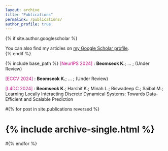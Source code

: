 ```yaml
---
layout: archive
title: "Publications"
permalink: /publications/
author_profile: true
---
```


{% if site.author.googlescholar %}
  <div class="wordwrap">You can also find my articles on <a href="https://scholar.google.com/citations?user=kbqaf1EAAAAJ&hl=en">my Google Scholar profile</a>.</div>
{% endif %}

{% include base_path %}
<span style="color:MediumVioletRed">[NeurIPS 2024] </span> : **Beomseok K.**; ... ; (Under Review)

<span style="color:MediumVioletRed">[ECCV 2024] </span> : **Beomseok K.**; ... ; (Under Review)

<span style="color:MediumVioletRed">[L4DC 2024] </span> : **Beomseok K.**; Harshit K.; Minah L.; Biswadeep C.; Saibal M.; Learning Locally Interacting Discrete Dynamical Systems: Towards Data-Efficient and Scalable Prediction


#{% for post in site.publications reversed %}
#  {% include archive-single.html %}
#{% endfor %}
